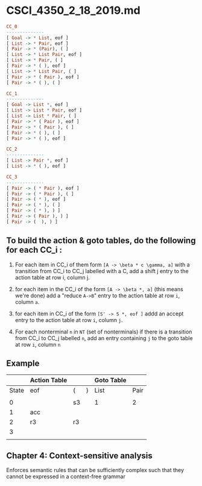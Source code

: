 # CSCI_4350_2_18_2019.md

```haskell
CC_0
--------------
[ Goal -> * List, eof ]
[ List -> * Pair, eof ]
[ Pair -> * (Pair), ( ]
[ List -> * List Pair, eof ]
[ List -> * Pair, ( ]
[ Pair -> * ( ), eof ]
[ List -> * List Pair, ( ]
[ Pair -> * ( Pair ), eof ]
[ Pair -> * ( ), ( ]
```

```haskell
CC_1
--------------
[ Goal -> List *, eof ]
[ List -> List * Pair, eof ]
[ List -> List * Pair, ( ]
[ Pair -> * ( Pair ), eof ]
[ Pair -> * ( Pair ), ( ]
[ Pair -> * ( ), ( ]
[ Pair -> * ( ), eof ]
```

```haskell
CC_2
--------------
[ List -> Pair *, eof ]
[ List -> * ( ), eof ]
```

```haskell
CC_3
--------------
[ Pair -> ( * Pair ), eof ]
[ Pair -> ( * Pair ), ( ]
[ Pair -> ( * ), eof ]
[ Pair -> ( * ), ( ]
[ Pair -> ( * ), ) ]
[ Pair -> ( Pair ), ) ]
[ Pair -> (  ), ) ]
```

## To build the action & goto tables, do the following for each CC_i :

1. For each item in CC_i of them form `[A -> \beta * c \gamma, a]` with a transition from CC_i to CC_j labelled with a C, add a shift j entry to the action table at row i, column j.

2. for each item in the CC_i of the form `[A -> \beta *, a]` (this means we're done) add a "reduce `A->B`" entry to the action table at row `i`, column `a`.

3. for each item in CC_i of the form `[S' -> S *, eof ]` addd an accept entry to the action table at row `i`, column `j`.

4. For each nonterminal `n` in `NT` (set of nonterminals) if there is a transition from CC_i to CC_j labelled `n`, add an entry containing `j` to the goto table at row `i`, column `n`

## Example

| | Action Table | | | Goto Table | |
|-|--------------|-|-|------------|-|
|State| eof | (  | ) | List | Pair  |
|||||||||||||||||||||||||||||||||||||
|0    |     | s3 |   |  1   |   2   |
|1    | acc |    |   |      |       |
|2    | r3  | r3 |   |      |       |
|3    |     |    |   |      |       |
|||||||||||||||||||||||||||||||||||||

## Chapter 4: Context-sensitive analysis

Enforces semantic rules that can be sufficiently complex such that they cannot be expressed in a context-free grammar
